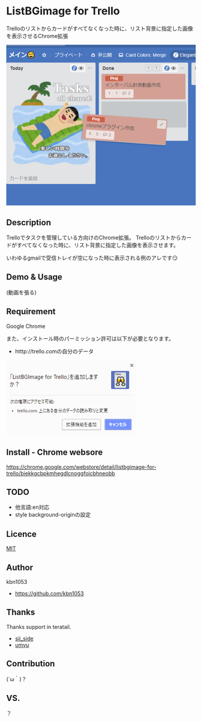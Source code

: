 ListBGimage for Trello
====
Trelloのリストからカードがすべてなくなった時に、リスト背景に指定した画像を表示させるChrome拡張

![overview](https://github.com/kbn1053/ListBGImage-for-Trello/blob/master/images/overview.png?raw=true "overview")

## Description
Trelloでタスクを管理している方向けのChrome拡張。
Trelloのリストからカードがすべてなくなった時に、リスト背景に指定した画像を表示させます。

いわゆるgmailで受信トレイが空になった時に表示される例のアレです😏 

## Demo & Usage

(動画を張る)

## Requirement

Google Chrome

また、インストール時のパーミッション許可は以下が必要となります。

- htttp://trello.comの自分のデータ

![permission](https://github.com/kbn1053/ListBGImage-for-Trello/blob/master/images/permission.png?raw=true "permission")



## Install - Chrome websore

https://chrome.google.com/webstore/detail/listbgimage-for-trello/biekkgcbpkmhegdlcnoggfoicbhneobb

## TODO
- 他言語:en対応
- style background-originの設定

## Licence

[MIT](https://choosealicense.com/licenses/mit/)

## Author

kbn1053
- https://github.com/kbn1053

## Thanks
Thanks support in teratail.

- [sii_side](https://teratail.com/users/sii_side)
- [umyu](https://teratail.com/users/umyu)


## Contribution

(´ω｀)？

## VS.

？